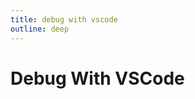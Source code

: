 ```yaml
---
title: debug with vscode
outline: deep
---
```

<Badge type="tip" text="版本: 1.3.0-beta" />

# Debug With VSCode
 

